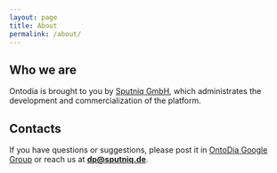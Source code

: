 ```yaml
---
layout: page
title: About
permalink: /about/
---
```


## Who we are

Ontodia is brought to you by [Sputniq GmbH](http://sputniq.de), which administrates the development and commercialization of the platform.

## Contacts

If you have questions or suggestions, please post it in [OntoDia Google Group](https://groups.google.com/forum/#!forum/ontodia) 
or reach us at **dp@sputniq.de**.

